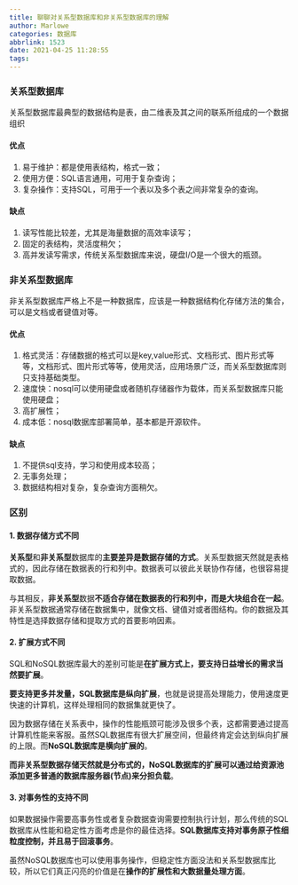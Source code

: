 ```yaml
---
title: 聊聊对关系型数据库和非关系型数据库的理解
author: Marlowe
categories: 数据库
abbrlink: 1523
date: 2021-04-25 11:28:55
tags:
---
```


<!--more-->

### 关系型数据库

关系型数据库最典型的数据结构是表，由二维表及其之间的联系所组成的一个数据组织
#### 优点

1. 易于维护：都是使用表结构，格式一致；
2. 使用方便：SQL语言通用，可用于复杂查询；
3. 复杂操作：支持SQL，可用于一个表以及多个表之间非常复杂的查询。

#### 缺点

1. 读写性能比较差，尤其是海量数据的高效率读写；
2. 固定的表结构，灵活度稍欠；
3. 高并发读写需求，传统关系型数据库来说，硬盘I/O是一个很大的瓶颈。


### 非关系型数据库
非关系型数据库严格上不是一种数据库，应该是一种数据结构化存储方法的集合，可以是文档或者键值对等。
#### 优点
1. 格式灵活：存储数据的格式可以是key,value形式、文档形式、图片形式等等，文档形式、图片形式等等，使用灵活，应用场景广泛，而关系型数据库则只支持基础类型。
2. 速度快：nosql可以使用硬盘或者随机存储器作为载体，而关系型数据库只能使用硬盘；
3. 高扩展性；
4. 成本低：nosql数据库部署简单，基本都是开源软件。

#### 缺点
1. 不提供sql支持，学习和使用成本较高；
2. 无事务处理；
3. 数据结构相对复杂，复杂查询方面稍欠。


### 区别

#### 1. 数据存储方式不同
**关系型**和**非关系型**数据库的**主要差异是数据存储的方式**。关系型数据天然就是表格式的，因此存储在数据表的行和列中。数据表可以彼此关联协作存储，也很容易提取数据。

与其相反，**非关系型**数据**不适合存储在数据表的行和列中，而是大块组合在一起**。非关系型数据通常存储在数据集中，就像文档、键值对或者图结构。你的数据及其特性是选择数据存储和提取方式的首要影响因素。


#### 2. 扩展方式不同
SQL和NoSQL数据库最大的差别可能是**在扩展方式上，要支持日益增长的需求当然要扩展**。

**要支持更多并发量，SQL数据库是纵向扩展**，也就是说提高处理能力，使用速度更快速的计算机，这样处理相同的数据集就更快了。

因为数据存储在关系表中，操作的性能瓶颈可能涉及很多个表，这都需要通过提高计算机性能来客服。虽然SQL数据库有很大扩展空间，但最终肯定会达到纵向扩展的上限。而**NoSQL数据库是横向扩展的**。

**而非关系型数据存储天然就是分布式的，NoSQL数据库的扩展可以通过给资源池添加更多普通的数据库服务器(节点)来分担负载**。

#### 3. 对事务性的支持不同

如果数据操作需要高事务性或者复杂数据查询需要控制执行计划，那么传统的SQL数据库从性能和稳定性方面考虑是你的最佳选择。**SQL数据库支持对事务原子性细粒度控制，并且易于回滚事务**。

虽然NoSQL数据库也可以使用事务操作，但稳定性方面没法和关系型数据库比较，所以它们真正闪亮的价值是在**操作的扩展性和大数据量处理方面**。